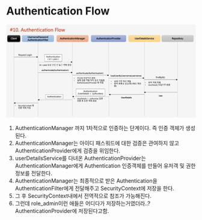 # Authentication Flow

![](../../../../../.gitbook/assets/2020-10-25-1.43.45.png)

1. AuthenticationManager 까지 1차적으로 인증하는 단계이다. 즉 인증 객체가 생성된다.
2. AuthenticationManager는 아이디 패스워드에 대한 검증은 관여하지 않고 AuthenticationProvider에게 검증을 위임한다.
3. userDetailsService를 다녀온 AuthenticationProvider는 AuthenticationManager에게  Authentication 인증객체를 만들어 유저객 및 권한정보를 전달한다.
4. AuthenticationManager는 최종적으로 받은 Authentication을 AuthenticationFilter에게 전달해주고 SecurityContext에 저장을 한다.
5. 그 후 SecurityContext내에서 전역적으로 참조가 가능해진다.
6.  그런데 role\_admin이런 애들은 어디다가 저장하는거였더라..? AuthenticationProvider에 저장된다고함.



